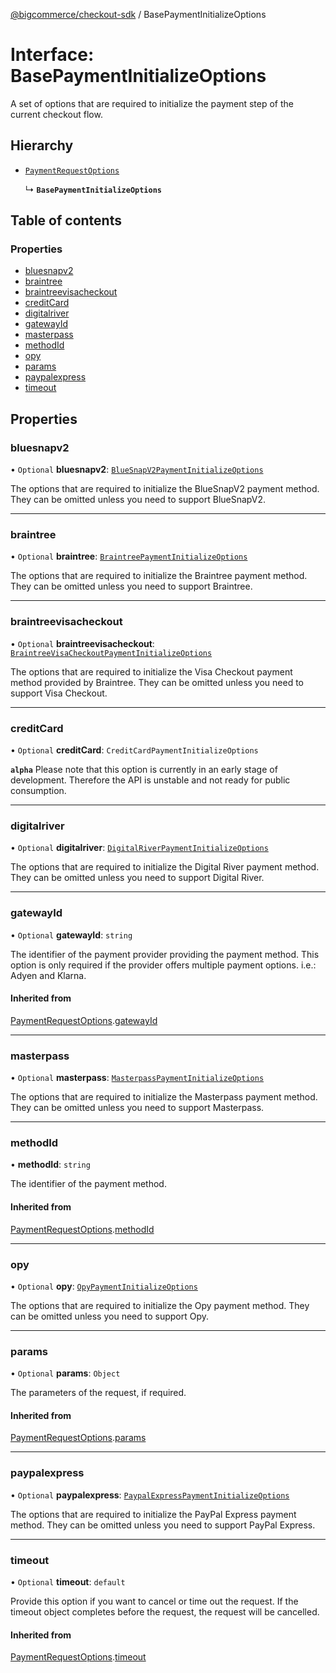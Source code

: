 [@bigcommerce/checkout-sdk](../README.md) / BasePaymentInitializeOptions

# Interface: BasePaymentInitializeOptions

A set of options that are required to initialize the payment step of the
current checkout flow.

## Hierarchy

- [`PaymentRequestOptions`](PaymentRequestOptions.md)

  ↳ **`BasePaymentInitializeOptions`**

## Table of contents

### Properties

- [bluesnapv2](BasePaymentInitializeOptions.md#bluesnapv2)
- [braintree](BasePaymentInitializeOptions.md#braintree)
- [braintreevisacheckout](BasePaymentInitializeOptions.md#braintreevisacheckout)
- [creditCard](BasePaymentInitializeOptions.md#creditcard)
- [digitalriver](BasePaymentInitializeOptions.md#digitalriver)
- [gatewayId](BasePaymentInitializeOptions.md#gatewayid)
- [masterpass](BasePaymentInitializeOptions.md#masterpass)
- [methodId](BasePaymentInitializeOptions.md#methodid)
- [opy](BasePaymentInitializeOptions.md#opy)
- [params](BasePaymentInitializeOptions.md#params)
- [paypalexpress](BasePaymentInitializeOptions.md#paypalexpress)
- [timeout](BasePaymentInitializeOptions.md#timeout)

## Properties

### bluesnapv2

• `Optional` **bluesnapv2**: [`BlueSnapV2PaymentInitializeOptions`](BlueSnapV2PaymentInitializeOptions.md)

The options that are required to initialize the BlueSnapV2 payment method.
They can be omitted unless you need to support BlueSnapV2.

___

### braintree

• `Optional` **braintree**: [`BraintreePaymentInitializeOptions`](BraintreePaymentInitializeOptions.md)

The options that are required to initialize the Braintree payment method.
They can be omitted unless you need to support Braintree.

___

### braintreevisacheckout

• `Optional` **braintreevisacheckout**: [`BraintreeVisaCheckoutPaymentInitializeOptions`](BraintreeVisaCheckoutPaymentInitializeOptions.md)

The options that are required to initialize the Visa Checkout payment
method provided by Braintree. They can be omitted unless you need to
support Visa Checkout.

___

### creditCard

• `Optional` **creditCard**: `CreditCardPaymentInitializeOptions`

**`alpha`**
Please note that this option is currently in an early stage of
development. Therefore the API is unstable and not ready for public
consumption.

___

### digitalriver

• `Optional` **digitalriver**: [`DigitalRiverPaymentInitializeOptions`](DigitalRiverPaymentInitializeOptions.md)

The options that are required to initialize the Digital River payment method.
They can be omitted unless you need to support Digital River.

___

### gatewayId

• `Optional` **gatewayId**: `string`

The identifier of the payment provider providing the payment method. This
option is only required if the provider offers multiple payment options.
i.e.: Adyen and Klarna.

#### Inherited from

[PaymentRequestOptions](PaymentRequestOptions.md).[gatewayId](PaymentRequestOptions.md#gatewayid)

___

### masterpass

• `Optional` **masterpass**: [`MasterpassPaymentInitializeOptions`](MasterpassPaymentInitializeOptions.md)

The options that are required to initialize the Masterpass payment method.
They can be omitted unless you need to support Masterpass.

___

### methodId

• **methodId**: `string`

The identifier of the payment method.

#### Inherited from

[PaymentRequestOptions](PaymentRequestOptions.md).[methodId](PaymentRequestOptions.md#methodid)

___

### opy

• `Optional` **opy**: [`OpyPaymentInitializeOptions`](OpyPaymentInitializeOptions.md)

The options that are required to initialize the Opy payment
method. They can be omitted unless you need to support Opy.

___

### params

• `Optional` **params**: `Object`

The parameters of the request, if required.

#### Inherited from

[PaymentRequestOptions](PaymentRequestOptions.md).[params](PaymentRequestOptions.md#params)

___

### paypalexpress

• `Optional` **paypalexpress**: [`PaypalExpressPaymentInitializeOptions`](PaypalExpressPaymentInitializeOptions.md)

The options that are required to initialize the PayPal Express payment method.
They can be omitted unless you need to support PayPal Express.

___

### timeout

• `Optional` **timeout**: `default`

Provide this option if you want to cancel or time out the request. If the
timeout object completes before the request, the request will be
cancelled.

#### Inherited from

[PaymentRequestOptions](PaymentRequestOptions.md).[timeout](PaymentRequestOptions.md#timeout)
